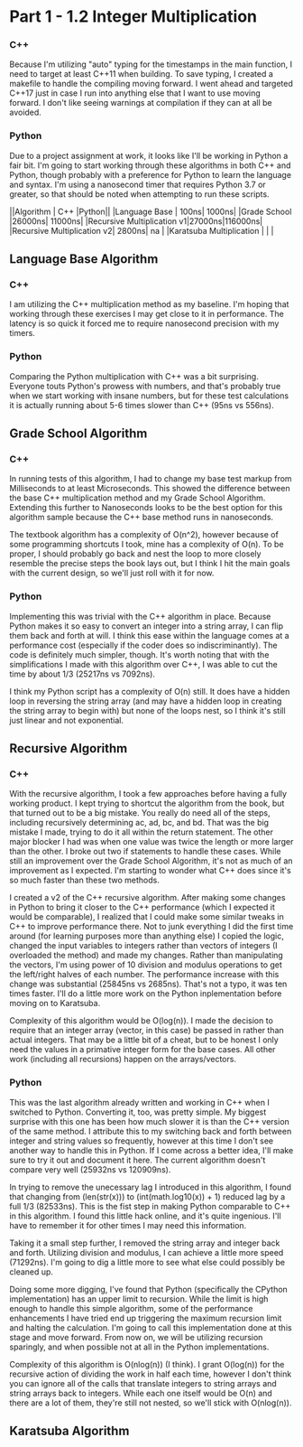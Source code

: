 # Part 1 - 1.2 Integer Multiplication
### C++
Because I'm utilizing "auto" typing for the timestamps in the main function, I need to target at least C++11 when building. To save typing, I created a makefile to handle the compiling moving forward. I went ahead and targeted C++17 just in case I run into anything else that I want to use moving forward. I don't like seeing warnings at compilation if they can at all be avoided.

### Python
Due to a project assignment at work, it looks like I'll be working in Python a fair bit. I'm going to start working through these algorithms in both C++ and Python, though probably with a preference for Python to learn the language and syntax. I'm using a nanosecond timer that requires Python 3.7 or greater, so that should be noted when attempting to run these scripts.

||Algorithm                 |  C++  |Python||
|Language Base              |  100ns|  1000ns|
|Grade School               |26000ns| 11000ns|
|Recursive Multiplication v1|27000ns|116000ns|
|Recursive Multiplication v2| 2800ns|   na   |
|Karatsuba Multiplication   |       |        |

## Language Base Algorithm
### C++
I am utilizing the C++ multiplication method as my baseline. I'm hoping that working through these exercises I may get close to it in performance. The latency is so quick it forced me to require nanosecond precision with my timers.

### Python
Comparing the Python multiplication with C++ was a bit surprising. Everyone touts Python's prowess with numbers, and that's probably true when we start working with insane numbers, but for these test calculations it is actually running about 5-6 times slower than C++ (95ns vs 556ns).

## Grade School Algorithm
### C++
In running tests of this algorithm, I had to change my base test markup from Milliseconds to at least Microseconds. This showed the difference between the base C++ multiplication method and my Grade School Algorithm. Extending this further to Nanoseconds looks to be the best option for this algorithm sample because the C++ base method runs in nanoseconds.

The textbook algorithm has a complexity of O(n^2), however because of some programming shortcuts I took, mine has a complexity of O(n). To be proper, I should probably go back and nest the loop to more closely resemble the precise steps the book lays out, but I think I hit the main goals with the current design, so we'll just roll with it for now.

### Python
Implementing this was trivial with the C++ algorithm in place. Because Python makes it so easy to convert an integer into a string array, I can flip them back and forth at will. I think this ease within the language comes at a performance cost (especially if the coder does so indiscriminantly). The code is definitely much simpler, though. It's worth noting that with the simplifications I made with this algorithm over C++, I was able to cut the time by about 1/3 (25217ns vs 7092ns).

I think my Python script has a complexity of O(n) still. It does have a hidden loop in reversing the string array (and may have a hidden loop in creating the string array to begin with) but none of the loops nest, so I think it's still just linear and not exponential.

## Recursive Algorithm
### C++
With the recursive algorithm, I took a few approaches before having a fully working product. I kept trying to shortcut the algorithm from the book, but that turned out to be a big mistake. You really do need all of the steps, including recursively determining ac, ad, bc, and bd. That was the big mistake I made, trying to do it all within the return statement. The other major blocker I had was when one value was twice the length or more larger than the other. I broke out two if statements to handle these cases. While still an improvement over the Grade School Algorithm, it's not as much of an improvement as I expected. I'm starting to wonder what C++ does since it's so much faster than these two methods.

I created a v2 of the C++ recursive algorithm. After making some changes in Python to bring it closer to the C++ performance (which I expected it would be comparable), I realized that I could make some similar tweaks in C++ to improve performance there. Not to junk everything I did the first time around (for learning purposes more than anything else) I copied the logic, changed the input variables to integers rather than vectors of integers (I overloaded the method) and made my changes. Rather than manipulating the vectors, I'm using power of 10 division and modulus operations to get the left/right halves of each number. The performance increase with this change was substantial (25845ns vs 2685ns). That's not a typo, it was ten times faster. I'll do a little more work on the Python inplementation before moving on to Karatsuba.

Complexity of this algorithm would be O(log(n)). I made the decision to require that an integer array (vector, in this case) be passed in rather than actual integers. That may be a little bit of a cheat, but to be honest I only need the values in a primative integer form for the base cases. All other work (including all recursions) happen on the arrays/vectors.

### Python
This was the last algorithm already written and working in C++ when I switched to Python. Converting it, too, was pretty simple. My biggest surprise with this one has been how much slower it is than the C++ version of the same method. I attribute this to my switching back and forth between integer and string values so frequently, however at this time I don't see another way to handle this in Python. If I come across a better idea, I'll make sure to try it out and document it here. The current algorithm doesn't compare very well (25932ns vs 120909ns).

In trying to remove the unecessary lag I introduced in this algorithm, I found that changing from (len(str(x))) to (int(math.log10(x)) + 1) reduced lag by a full 1/3 (82533ns). This is the fist step in making Python comparable to C++ in this algorithm. I found this little hack online, and it's quite ingenious. I'll have to remember it for other times I may need this information.

Taking it a small step further, I removed the string array and integer back and forth. Utilizing division and modulus, I can achieve a little more speed (71292ns). I'm going to dig a little more to see what else could possibly be cleaned up.

Doing some more digging, I've found that Python (specifically the CPython implementation) has an upper limit to recursion. While the limit is high enough to handle this simple algorithm, some of the performance enhancements I have tried end up triggering the maximum recursion limit and halting the calculation. I'm going to call this implementation done at this stage and move forward. From now on, we will be utilizing recursion sparingly, and when possible not at all in the Python implementations.

Complexity of this algorithm is O(nlog(n)) (I think). I grant O(log(n)) for the recursive action of dividing the work in half each time, however I don't think you can ignore all of the calls that translate integers to string arrays and string arrays back to integers. While each one itself would be O(n) and there are a lot of them, they're still not nested, so we'll stick with O(nlog(n)).

## Karatsuba Algorithm
